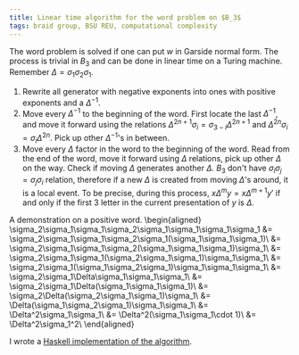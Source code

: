 ```yaml
---
title: Linear time algorithm for the word problem on $B_3$
tags: braid group, BSU REU, computational complexity
---
```


The word problem is solved if one can put $w$ in Garside normal form. The process is trivial in $B_3$ and can be done in linear time on a Turing machine. Remember $\Delta = \sigma_1\sigma_2\sigma_1$.

1. Rewrite all generator with negative exponents into ones with positive exponents and a $\Delta^{-1}$.
2. Move every $\Delta^{-1}$ to the beginning of the word. First locate the last $\Delta^{-1}$, and move it forward using the relations $\Delta^{2n+1}\sigma_i = \sigma_{3-i} \Delta^{2n+1}$ and $\Delta^{2n}\sigma_i = \sigma_i\Delta^{2n}$. Pick up other $\Delta^{-1}$'s in between.
3. Move every $\Delta$ factor in the word to the beginning of the word. Read from the end of the word, move it forward using $\Delta$ relations, pick up other $\Delta$ on the way. Check if moving $\Delta$ generates another $\Delta$. $B_3$ don't have $\sigma_i\sigma_j = \sigma_j\sigma_i$ relation, therefore if a new $\Delta$ is created from moving $\Delta$'s around, it is a local event. To be precise, during this process, $x\Delta^m y = x\Delta^{m+1} y'$ if and only if the first 3 letter in the current presentation of $y$ is $\Delta$. 


 A demonstration on a positive word.
\begin{aligned}
\sigma_2\sigma_1\sigma_1\sigma_2\sigma_1\sigma_1\sigma_1\sigma_1 &= \sigma_2\sigma_1\sigma_1\sigma_2\sigma_1(\sigma_1\sigma_1\sigma_1)\\
&= \sigma_2\sigma_1\sigma_1\sigma_2(\sigma_1\sigma_1\sigma_1)\sigma_1\\
&= \sigma_2\sigma_1\sigma_1(\sigma_2\sigma_1\sigma_1)\sigma_1\sigma_1\\
&= \sigma_2\sigma_1(\sigma_1\sigma_2\sigma_1)\sigma_1\sigma_1\sigma_1\\
&= \sigma_2\sigma_1\Delta\sigma_1\sigma_1\sigma_1\\
&= \sigma_2\sigma_1\Delta(\sigma_1\sigma_1\sigma_1)\\
&= \sigma_2\Delta(\sigma_2\sigma_1\sigma_1)\sigma_1\\
&= \Delta(\sigma_1\sigma_2\sigma_1)\sigma_1\sigma_1\\
&= \Delta^2\sigma_1\sigma_1\\
&= \Delta^2(\sigma_1\sigma_1\cdot 1)\\
&= \Delta^2\sigma_1^2\\
\end{aligned}

I wrote a [Haskell implementation of the algorithm](https://gist.github.com/1066286).
 <script src="https://gist.github.com/1066286.js?file=word_problem_b3.hs"></script>
